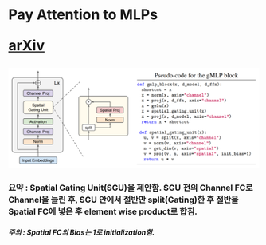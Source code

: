 <h1>
Pay Attention to MLPs

[arXiv](https://arxiv.org/abs/2105.08050)
</h1>

![Model](https://github.com/dslisleedh/gMLPs-tensorflow2/blob/master/Model.PNG)

<h3>
요약 :  
Spatial Gating Unit(SGU)을 제안함. SGU 전의 Channel FC로 Channel을 늘린 후, SGU 안에서 절반만 split(Gating)한 후 절반을 Spatial FC에 넣은 후 element wise product로 합침.  
</h3>

<h5>
주의 :  
Spatial FC의 Bias는 1로 initialization함.
</h5>
